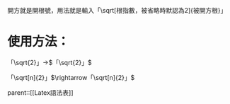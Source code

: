 開方就是開根號，用法就是輸入「\\sqrt\[根指數，被省略時默認為2\]{被開方根}」
# 使用方法：
「\\sqrt{2}」$\rightarrow$$「\sqrt{2}」$

「\\sqrt[n]{2}」$\rightarrow「\sqrt[n]{2}」$

parent::[[Latex語法表]]